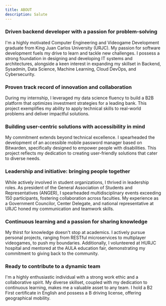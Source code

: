 ```yaml
---
title: ABOUT
description: Salute
---
```


### Driven backend developer with a passion for problem-solving

I'm a highly motivated Computer Engineering and Videogame Development graduate from King Juan Carlos University (URJC). My passion for software development fuels my drive to learn and tackle new challenges. I possess a strong foundation in designing and developing IT systems and architectures, alongside a keen interest in expanding my skillset in Backend, Sysadmin, Data Science, Machine Learning, Cloud DevOps, and Cybersecurity.

### Proven track record of innovation and collaboration

During my internship, I leveraged my data science fluency to build a B2B platform that optimizes investment strategies for a leading bank. This project exemplifies my ability to apply technical skills to real-world problems and deliver impactful solutions.

### Building user-centric solutions with accessibility in mind

My commitment extends beyond technical excellence. I spearheaded the development of an accessible mobile password manager based on Bitwarden, specifically designed to empower people with disabilities. This project reflects my dedication to creating user-friendly solutions that cater to diverse needs.

### Leadership and initiative: bringing people together

While actively involved in student organizations, I thrived in leadership roles. As president of the General Association of Students and Representatives (ANGER), I spearheaded multidisciplinary events exceeding 150 participants, fostering collaboration across faculties. My experience as a Government Councilor, Center Delegate, and national representative at URJC honed my communication and teamwork skills.

### Continuous learning and a passion for sharing knowledge

My thirst for knowledge doesn't stop at academics. I actively pursue personal projects, ranging from RESTful microservices to multiplayer videogames, to push my boundaries. Additionally, I volunteered at HURJC hospital and mentored at the AULA education fair, demonstrating my commitment to giving back to the community.

### Ready to contribute to a dynamic team

I'm a highly enthusiastic individual with a strong work ethic and a collaborative spirit.  My diverse skillset, coupled with my dedication to continuous learning, makes me a valuable asset to any team.  I hold a B2 First certificate in English and possess a B driving license, offering geographical mobility.
